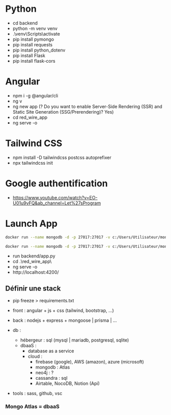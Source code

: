 # Python

- cd backend
- python -m venv venv
- .\venv\Scripts\activate
- pip install pymongo
- pip install requests
- pip install python_dotenv
- pip install Flask
- pip install flask-cors
<!-- - pip install bson package un pau moisis -->

# Angular

- npm i -g @angular/cli
- ng v
- ng new app (? Do you want to enable Server-Side Rendering (SSR) and Static Site Generation (SSG/Prerendering)? Yes)
- cd red_wire_app
- ng serve -o

# Tailwind CSS

- npm install -D tailwindcss postcss autoprefixer
- npx tailwindcss init

# Google authentification

- https://www.youtube.com/watch?v=EO-U01u9vFQ&ab_channel=Let%27sProgram

# Launch App

```sh
docker run --name mongodb -d -p 27017:27017 -v c:/Users/Utilisateur/mongodb:/data/db/ mongodb/mongodb-community-server:latest

docker run --name mongodb -d -p 27017:27017 -v c:/Users/Utilisateur/mongodb mongodb/mongodb-community-server:latest

```

- run backend/app.py
- cd .\red_wire_app\
- ng serve -o
- http://localhost:4200/

## Définir une stack

- pip freeze > requirements.txt

- front : angular + js + css (tailwind, bootstrap, ...)

- back : nodejs + express + mongoose | prisma | ...

- db :

  - hébergeur : sql (mysql | mariadb, postgresql, sqlite)
  - dbaaS :
    - database as a service
    - cloud :
      - firebase (google), AWS (amazon), azure (microsoft)
      - mongodb : Atlas
      - neo4j : ?
      - cassandra : sql
      - Airtable, NocoDB, Notion (Api)

- tools : sass, github, vsc

### Mongo Atlas = dbaaS
